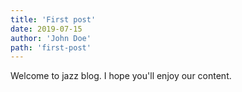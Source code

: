 ```yaml
---
title: 'First post'
date: 2019-07-15
author: 'John Doe'
path: 'first-post'
---
```


Welcome to jazz blog. I hope you'll enjoy our content.